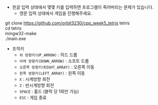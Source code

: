 - 한글 입력 상태에서 몇몇 키를 입력하면 프로그램이 죽어버리는 문제가 있습니다.
  - 영문 입력 상태에서 게임을 진행해주세요.

git clone https://github.com/orbit3230/cpp_week5_tetris tetris  
cd tetris  
mingw32-make  
./main.exe

- 조작키
  - `위 방향키(UP_ARROW)` : 하드 드롭
  - `아래 방향키(DOWN_ARROW)` : 소프트 드롭
  - `오른쪽 방향키(RIGHT_ARRAY)` : 오른쪽 이동
  - `왼쪽 방향키(LEFT_ARRAY)` : 왼쪽 이동
  - `X` : 시계방향 회전
  - `Z` : 반시계방향 회전
  - `SPACE` : 홀드 (블럭 당 1회만 가능)
  - `ESC` : 게임 종료